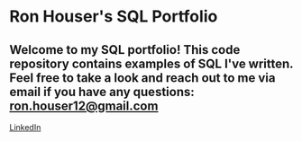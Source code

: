 # Ron Houser's SQL Portfolio

## Welcome to my SQL portfolio! This code repository contains examples of SQL I've written. Feel free to take a look and reach out to me via email if you have any questions: ron.houser12@gmail.com

[LinkedIn](https://www.linkedin.com/in/ron-houser-429052203/)
